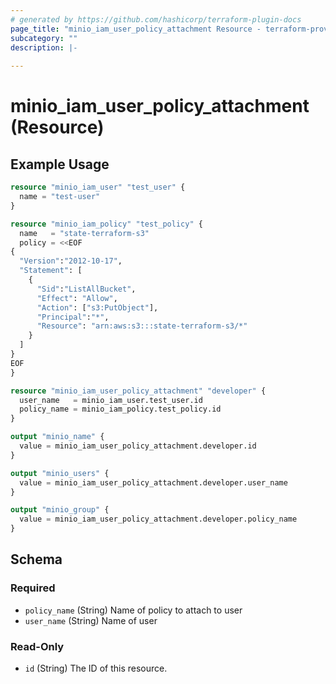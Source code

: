 ```yaml
---
# generated by https://github.com/hashicorp/terraform-plugin-docs
page_title: "minio_iam_user_policy_attachment Resource - terraform-provider-minio"
subcategory: ""
description: |-
  
---
```


# minio_iam_user_policy_attachment (Resource)



## Example Usage

```terraform
resource "minio_iam_user" "test_user" {
  name = "test-user"
}

resource "minio_iam_policy" "test_policy" {
  name   = "state-terraform-s3"
  policy = <<EOF
{
  "Version":"2012-10-17",
  "Statement": [
    {
      "Sid":"ListAllBucket",
      "Effect": "Allow",
      "Action": ["s3:PutObject"],
      "Principal":"*",
      "Resource": "arn:aws:s3:::state-terraform-s3/*"
    }
  ]
}
EOF
}

resource "minio_iam_user_policy_attachment" "developer" {
  user_name   = minio_iam_user.test_user.id
  policy_name = minio_iam_policy.test_policy.id
}

output "minio_name" {
  value = minio_iam_user_policy_attachment.developer.id
}

output "minio_users" {
  value = minio_iam_user_policy_attachment.developer.user_name
}

output "minio_group" {
  value = minio_iam_user_policy_attachment.developer.policy_name
}
```

<!-- schema generated by tfplugindocs -->
## Schema

### Required

- `policy_name` (String) Name of policy to attach to user
- `user_name` (String) Name of user

### Read-Only

- `id` (String) The ID of this resource.
